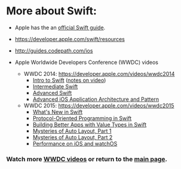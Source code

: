 # More about Swift:

- Apple has the an [official Swift guide](https://developer.apple.com/library/prerelease/ios/documentation/Swift/Conceptual/Swift_Programming_Language/index.html).
- https://developer.apple.com/swift/resources
- http://guides.codepath.com/ios

- Apple Worldwide Developers Conference (WWDC) videos
  - WWDC 2014:  https://developer.apple.com/videos/wwdc2014
    - [Intro to Swift]()  ([notes on video](http://tinyurl.com/wwdc2014-IntrotoSwift-video))
    - [Intermediate Swift]()
    - [Advanced Swift](https://developer.apple.com/videos/play/wwdc2014-404/)
    - [Advanced iOS Application Architecture and Pattern]()
  - WWDC 2015:  https://developer.apple.com/videos/wwdc2015
    - [What's New in Swift]()
    - [Protocol-Oriented Programming in Swift]()
    - [Building Better Apps with Value Types in Swift]()
    - [Mysteries of Auto Layout, Part 1]()
    - [Mysteries of Auto Layout, Part 2]()
    - [Performance on iOS and watchOS]()

### Watch more [WWDC videos](wwdc.md) or return to the [main page](README.md).
